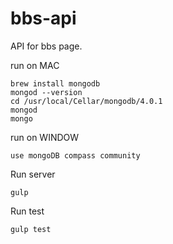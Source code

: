 # bbs-api
API for bbs page.

run on MAC
```
brew install mongodb
mongod --version
cd /usr/local/Cellar/mongodb/4.0.1
mongod
mongo
```
run on WINDOW

```
use mongoDB compass community
```

Run server

```
gulp
```

Run test
```
gulp test
```
